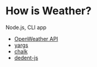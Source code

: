 # How is Weather?
Node.js, CLI app

* [OpenWeather API](https://openweathermap.org/api)
* [yargs](https://www.npmjs.com/package/yargs)
* [chalk](https://www.npmjs.com/package/chalk)
* [dedent-js](https://www.npmjs.com/package/dedent-js)